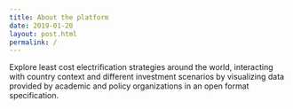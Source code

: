 ```yaml
---
title: About the platform
date: 2019-01-20
layout: post.html
permalink: /
---
```


Explore least cost electrification strategies around the world, interacting with country context and different investment scenarios by visualizing data provided by academic and policy organizations in an open format specification.